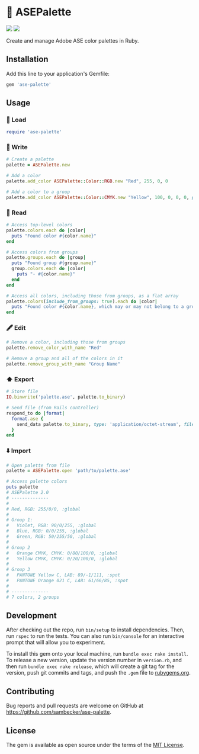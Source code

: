 # 🎨 ASEPalette

[<img src="https://img.shields.io/gem/v/ase-palette.svg?color=g" />](https://rubygems.org/gems/ase-palette)
[<img src="https://img.shields.io/gem/dt/ase-palette.svg?color=g" />](https://rubygems.org/gems/ase-palette)

Create and manage Adobe ASE color palettes in Ruby.

## Installation

Add this line to your application's Gemfile:

```ruby
gem 'ase-palette'
```

## Usage

### 🚀 Load

```ruby
require 'ase-palette'
```

### 📝 Write

```ruby
# Create a palette
palette = ASEPalette.new

# Add a color
palette.add_color ASEPalette::Color::RGB.new "Red", 255, 0, 0

# Add a color to a group
palette.add_color ASEPalette::Color::CMYK.new "Yellow", 100, 0, 0, 0, group_name: "My Group"
```

### 📖 Read

```ruby
# Access top-level colors
palette.colors.each do |color|
  puts "Found color #{color.name}"
end

# Access colors from groups
palette.groups.each do |group|
  puts "Found group #{group.name}"
  group.colors.each do |color|
    puts "- #{color.name}"
  end
end

# Access all colors, including those from groups, as a flat array
palette.colors(include_from_groups: true).each do |color|
  puts "Found color #{color.name}, which may or may not belong to a group"
end
```

### 🖋 Edit

```ruby
# Remove a color, including those from groups
palette.remove_color_with_name "Red"

# Remove a group and all of the colors in it
palette.remove_group_with_name "Group Name" 
```

### ⬆️ Export

```ruby
# Store file
IO.binwrite('palette.ase', palette.to_binary)

# Send file (from Rails controller)
respond_to do |format|
  format.ase {
    send_data palette.to_binary, type: 'application/octet-stream', filename: 'palette.ase' 
  }
end
```

### ⬇️ Import

```ruby
# Open palette from file
palette = ASEPalette.open 'path/to/palette.ase'

# Access palette colors
puts palette
# ASEPalette 2.0
# --------------
# 
# Red, RGB: 255/0/0, :global
#
# Group 1:
#   Violet, RGB: 90/0/255, :global
#   Blue, RGB: 0/0/255, :global
#   Green, RGB: 50/255/50, :global
#
# Group 2
#   Orange CMYK, CMYK: 0/80/100/0, :global
#   Yellow CMYK, CMYK: 0/20/100/0, :global
# 
# Group 3
#   PANTONE Yellow C, LAB: 89/-1/111, :spot
#   PANTONE Orange 021 C, LAB: 61/66/85, :spot
#
# --------------
# 7 colors, 2 groups
```

## Development

After checking out the repo, run `bin/setup` to install dependencies. Then, run `rspec` to run the tests. You can also run `bin/console` for an interactive prompt that will allow you to experiment.

To install this gem onto your local machine, run `bundle exec rake install`. To release a new version, update the version number in `version.rb`, and then run `bundle exec rake release`, which will create a git tag for the version, push git commits and tags, and push the `.gem` file to [rubygems.org](https://rubygems.org).

## Contributing

Bug reports and pull requests are welcome on GitHub at https://github.com/sambecker/ase-palette.

## License

The gem is available as open source under the terms of the [MIT License](https://opensource.org/licenses/MIT).
